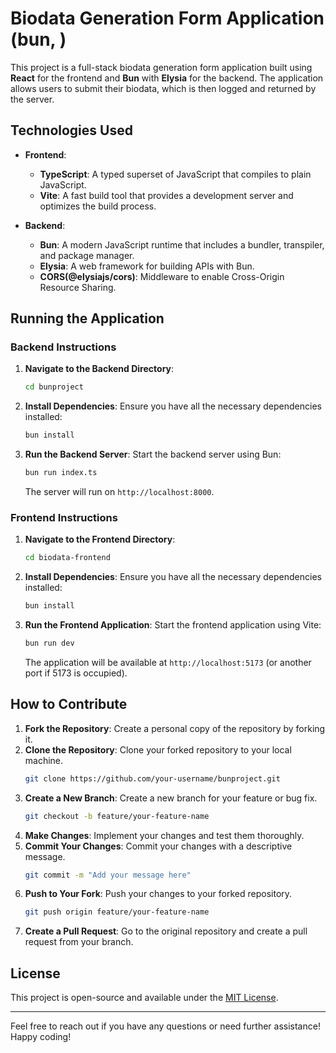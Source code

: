 
# Biodata Generation Form Application (bun, )

This project is a full-stack biodata generation form application built using **React** for the frontend and **Bun** with **Elysia** for the backend. The application allows users to submit their biodata, which is then logged and returned by the server.

## Technologies Used

- **Frontend**:

  - **TypeScript**: A typed superset of JavaScript that compiles to plain JavaScript.
  - **Vite**: A fast build tool that provides a development server and optimizes the build process.
- **Backend**:

  - **Bun**: A modern JavaScript runtime that includes a bundler, transpiler, and package manager.
  - **Elysia**: A web framework for building APIs with Bun.
  - **CORS(@elysiajs/cors)**: Middleware to enable Cross-Origin Resource Sharing.

## Running the Application

### Backend Instructions

1. **Navigate to the Backend Directory**:

   ```bash
   cd bunproject
   ```
2. **Install Dependencies**:
   Ensure you have all the necessary dependencies installed:

   ```bash
   bun install
   ```
3. **Run the Backend Server**:
   Start the backend server using Bun:

   ```bash
   bun run index.ts
   ```

   The server will run on `http://localhost:8000`.

### Frontend Instructions

1. **Navigate to the Frontend Directory**:

   ```bash
   cd biodata-frontend
   ```
2. **Install Dependencies**:
   Ensure you have all the necessary dependencies installed:

   ```bash
   bun install
   ```
3. **Run the Frontend Application**:
   Start the frontend application using Vite:

   ```bash
   bun run dev
   ```

   The application will be available at `http://localhost:5173` (or another port if 5173 is occupied).

## How to Contribute

1. **Fork the Repository**: Create a personal copy of the repository by forking it.
2. **Clone the Repository**: Clone your forked repository to your local machine.
   ```bash
   git clone https://github.com/your-username/bunproject.git
   ```
3. **Create a New Branch**: Create a new branch for your feature or bug fix.
   ```bash
   git checkout -b feature/your-feature-name
   ```
4. **Make Changes**: Implement your changes and test them thoroughly.
5. **Commit Your Changes**: Commit your changes with a descriptive message.
   ```bash
   git commit -m "Add your message here"
   ```
6. **Push to Your Fork**: Push your changes to your forked repository.
   ```bash
   git push origin feature/your-feature-name
   ```
7. **Create a Pull Request**: Go to the original repository and create a pull request from your branch.

## License

This project is open-source and available under the [MIT License](LICENSE).

---

Feel free to reach out if you have any questions or need further assistance! Happy coding!
